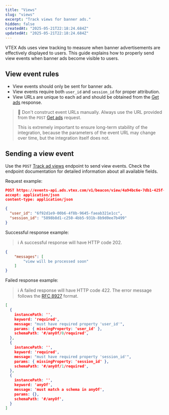 ```yaml
---
title: "Views"
slug: "views"
excerpt: "Track views for banner ads."
hidden: false
createdAt: "2025-05-21T22:18:24.684Z"
updatedAt: "2025-05-21T22:18:24.684Z"
---
```


VTEX Ads uses view tracking to measure when banner advertisements are effectively displayed to users. This guide explains how to properly send view events when banner ads become visible to users.

## View event rules

- View events should only be sent for banner ads.
- View events require both `user_id` and `session_id` for proper attribution.
- View URLs are unique to each ad and should be obtained from the [Get ads](https://developers.vtex.com/docs/api-reference/vtex-ads-api#post-/v1/rma/-publisher_id-) response.

> 🚧 Don't construct event URLs manually. Always use the URL provided from the `POST` [Get ads](https://developers.vtex.com/docs/api-reference/vtex-ads-api#post-/v1/rma/-publisher_id-) request.
>
> This is extremely important to ensure long-term stability of the integration, because the parameters of the event URL may change over time, but the integration itself does not.

## Sending a view event

Use the `POST` [Track ad views](https://developers.vtex.com/docs/api-reference/vtex-ads-api#post-/v1/beacon/view/-ad_id-) endpoint to send view events. Check the endpoint documentation for detailed information about all available fields.

Request example:

```json
POST https://events-api.ads.vtex.com/v1/beacon/view/4a94bc6e-7db1-425f-8430-cb4d17488b3b?pos=1 HTTP/1.1
accept: application/json
content-type: application/json

{
  "user_id": "6f92d1e9-00b6-4f8b-9645-faeab321e1cc",
  "session_id": "5898b8d1-c250-4bb5-931b-8b9d0ee7b499"
}
```

Successful response example:

>ℹ️ A successful response will have HTTP code 202.

```json
{
	"messages": [
		"view will be processed soon"
	]
}
```

Failed response example:

>ℹ️ A failed response will have HTTP code 422. The error message follows the [RFC 8927](https://datatracker.ietf.org/doc/rfc8927/) format.

```json
[
  {
    instancePath: '',
    keyword: 'required',
    message: "must have required property 'user_id'",
    params: { missingProperty: 'user_id' },
    schemaPath: '#/anyOf/0/required',
  },
  {
    instancePath: '',
    keyword: 'required',
    message: "must have required property 'session_id'",
    params: { missingProperty: 'session_id' },
    schemaPath: '#/anyOf/1/required',
  },
  {
    instancePath: '',
    keyword: 'anyOf',
    message: 'must match a schema in anyOf',
    params: {},
    schemaPath: '#/anyOf',
  }
]
```
